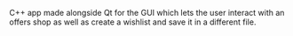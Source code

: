C++ app made alongside Qt for the GUI which lets the user interact with an offers shop as well as create a wishlist and save it in a different file.
